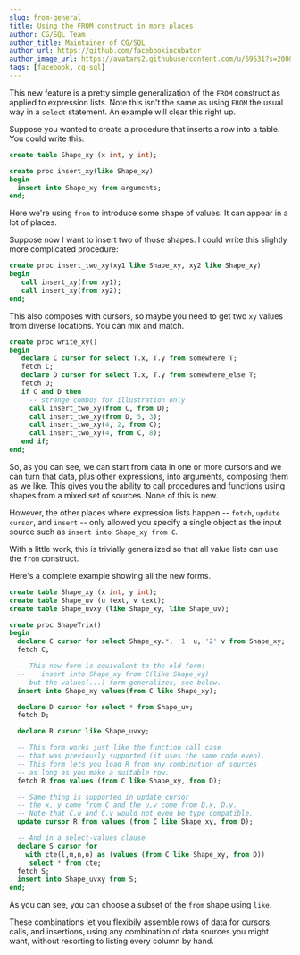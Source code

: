 ```yaml
---
slug: from-general
title: Using the FROM construct in more places
author: CG/SQL Team
author_title: Maintainer of CG/SQL
author_url: https://github.com/facebookincubator
author_image_url: https://avatars2.githubusercontent.com/u/69631?s=200&v=4
tags: [facebook, cg-sql]
---
```


This new feature is a pretty simple generalization of the `FROM` construct as applied to expression lists.
Note this isn't the same as using `FROM` the usual way in a `select` statement.   An example will clear
this right up.

Suppose you wanted to create a procedure that inserts a row into a table.  You could write this:

```sql
create table Shape_xy (x int, y int);

create proc insert_xy(like Shape_xy)
begin
  insert into Shape_xy from arguments;
end;
```

Here we're using `from` to introduce some shape of values.  It can appear in a lot of places.

Suppose now I want to insert two of those shapes. I could write this slightly more complicated procedure:

```sql
create proc insert_two_xy(xy1 like Shape_xy, xy2 like Shape_xy)
begin
   call insert_xy(from xy1);
   call insert_xy(from xy2);
end;
```

This also composes with cursors, so maybe you need to get two `xy` values from diverse
locations.  You can mix and match.

```sql
create proc write_xy()
begin
   declare C cursor for select T.x, T.y from somewhere T;
   fetch C;
   declare D cursor for select T.x, T.y from somewhere_else T;
   fetch D;
   if C and D then
     -- strange combos for illustration only
     call insert_two_xy(from C, from D);
     call insert_two_xy(from D, 5, 3);
     call insert_two_xy(4, 2, from C);
     call insert_two_xy(4, from C, 8);
   end if;
end;
```

So, as you can see, we can start from data in one or more cursors and we can turn that data,
plus other expressions, into arguments, composing them as we like. This gives you the ability
to call procedures and functions using shapes from a mixed set of sources.  None of this is new.

However, the other places where expression lists happen -- `fetch`, `update cursor`, and `insert` -- only
allowed you specify a single object as the input source such as `insert into Shape_xy from C`.

With a little work, this is trivially generalized so that all value lists can use the `from` construct.

Here's a complete example showing all the new forms.

```sql
create table Shape_xy (x int, y int);
create table Shape_uv (u text, v text);
create table Shape_uvxy (like Shape_xy, like Shape_uv);

create proc ShapeTrix()
begin
  declare C cursor for select Shape_xy.*, '1' u, '2' v from Shape_xy;
  fetch C;

  -- This new form is equivalent to the old form:
  --    insert into Shape_xy from C(like Shape_xy)
  -- but the values(...) form generalizes, see below.
  insert into Shape_xy values(from C like Shape_xy);

  declare D cursor for select * from Shape_uv;
  fetch D;

  declare R cursor like Shape_uvxy;

  -- This form works just like the function call case
  -- that was previously supported (it uses the same code even).
  -- This form lets you load R from any combination of sources
  -- as long as you make a suitable row.
  fetch R from values (from C like Shape_xy, from D);

  -- Same thing is supported in update cursor
  -- the x, y come from C and the u,v come from D.x, D.y.
  -- Note that C.u and C.v would not even be type compatible.
  update cursor R from values (from C like Shape_xy, from D);

  -- And in a select-values clause
  declare S cursor for
    with cte(l,m,n,o) as (values (from C like Shape_xy, from D))
     select * from cte;
  fetch S;
  insert into Shape_uvxy from S;
end;
```

As you can see, you can choose a subset of the `from` shape using `like`.

These combinations let you flexibily assemble rows of data for
cursors, calls, and insertions, using any combination of data sources
you might want, without resorting to listing every column by hand.
